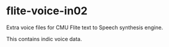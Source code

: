 # flite-voice-in02

Extra voice files for CMU Flite text to Speech
synthesis engine.

This contains indic voice data.

